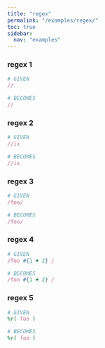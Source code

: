 ```yaml
---
title: "regex"
permalink: "/examples/regex/"
toc: true
sidebar:
  nav: "examples"
---
```


### regex 1
```ruby
# GIVEN
//
```
```ruby
# BECOMES
//
```
### regex 2
```ruby
# GIVEN
//ix
```
```ruby
# BECOMES
//ix
```
### regex 3
```ruby
# GIVEN
/foo/
```
```ruby
# BECOMES
/foo/
```
### regex 4
```ruby
# GIVEN
/foo #{1 + 2} /
```
```ruby
# BECOMES
/foo #{1 + 2} /
```
### regex 5
```ruby
# GIVEN
%r( foo )
```
```ruby
# BECOMES
%r( foo )
```
